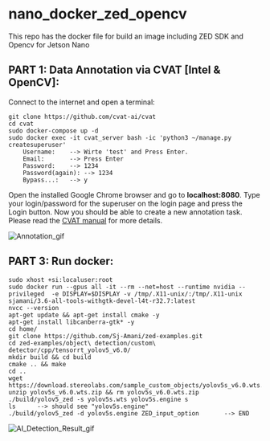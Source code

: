 # nano_docker_zed_opencv
This repo has the docker file for build an image including ZED SDK and Opencv for Jetson Nano

## PART 1: Data Annotation via CVAT [Intel & OpenCV]:
Connect to the internet and open a terminal:
```
git clone https://github.com/cvat-ai/cvat
cd cvat
sudo docker-compose up -d
sudo docker exec -it cvat_server bash -ic 'python3 ~/manage.py createsuperuser'
	Username: 	 --> Wirte 'test' and Press Enter.
	Email:		 --> Press Enter
	Password: 	 --> 1234
	Password(again): --> 1234
	Bypass...:	 --> y
```	
Open the installed Google Chrome browser and go to **localhost:8080**. Type your login/password for the superuser on the login page and press the Login button. Now you should be able to create a new annotation task. Please read the [CVAT manual](https://opencv.github.io/cvat/docs/manual/) for more details.

![Annotation_gif](videos/Annotation.gif)

## PART 3: Run docker:
```
sudo xhost +si:localuser:root
sudo docker run --gpus all -it --rm --net=host --runtime nvidia --privileged  -e DISPLAY=$DISPLAY -v /tmp/.X11-unix/:/tmp/.X11-unix sjamani/3.6-all-tools-withgtk-devel-l4t-r32.7:latest
nvcc --version
apt-get update && apt-get install cmake -y
apt-get install libcanberra-gtk* -y
cd home/
git clone https://github.com/Sj-Amani/zed-examples.git
cd zed-examples/object\ detection/custom\ detector/cpp/tensorrt_yolov5_v6.0/
mkdir build && cd build
cmake .. && make
cd ..
wget https://download.stereolabs.com/sample_custom_objects/yolov5s_v6.0.wts.zip
unzip yolov5s_v6.0.wts.zip && rm yolov5s_v6.0.wts.zip
./build/yolov5_zed -s yolov5s.wts yolov5s.engine s
ls		--> should see "yolov5s.engine"
./build/yolov5_zed -d yolov5s.engine ZED_input_option		--> END
```	

![AI_Detection_Result_gif](videos/AI_Detection_Result.gif)


